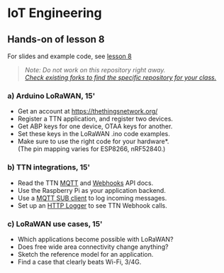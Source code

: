 # IoT Engineering
## Hands-on of lesson 8
For slides and example code, see [lesson 8](../../../fhnw-iot/blob/master/08/README.md)

> *Note: Do not work on this repository right away.*<br/>
> *[Check existing forks to find the specific repository for your class.](../../network/members)*

### a) Arduino LoRaWAN, 15'
* Get an account at https://thethingsnetwork.org/
* Register a TTN application, and register two devices.
* Get ABP keys for one device, OTAA keys for another.
* Set these keys in the LoRaWAN .ino code examples.
* Make sure to use the right code for your hardware*.</br>
  (The pin mapping varies for ESP8266, nRF52840.)

### b) TTN integrations, 15'
* Read the TTN [MQTT](https://www.thethingsindustries.com/docs/integrations/mqtt/) and [Webhooks](https://www.thethingsindustries.com/docs/integrations/webhooks/) API docs.
* Use the Raspberry Pi as your application backend.
* Use a [MQTT SUB client](https://github.com/tamberg/fhnw-iot/blob/master/07/Nodejs/MqttSubClient.js) to log incoming messages.
* Set up an [HTTP Logger](https://github.com/tamberg/fhnw-iot/blob/master/08/Nodejs/HttpLogger.js) to see TTN Webhook calls.

### c) LoRaWAN use cases, 15'
* Which applications become possible with LoRaWAN?
* Does free wide area connectivity change anything?
* Sketch the reference model for an application.
* Find a case that clearly beats Wi-Fi, 3/4G.
